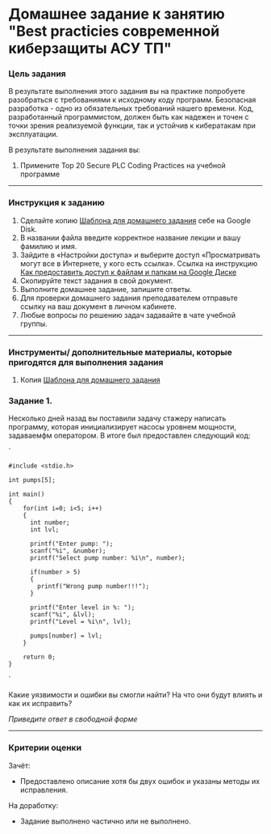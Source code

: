 # Домашнее задание к занятию "Best practicies современной киберзащиты АСУ ТП"

### Цель задания

В результате выполнения этого задания вы на практике попробуете разобраться с требованиями к исходному коду программ.
Безопасная разработка - одно из обязательных требований нашего времени. Код, разработанный программистом, должен быть как надежен и точен с точки зрения  реализуемой функции, так и устойчив к кибератакам при эксплуатации.

В результате выполнения задания вы:

1. Примените Top 20 Secure PLC Coding Practices на учебной программе

------

### Инструкция к заданию

1. Сделайте копию [Шаблона для домашнего задания](https://docs.google.com/document/d/1JpEXp6bRgmOtNbMosYwIjgBwqzbtQoAxsIaS1M1V9r0/edit) себе на Google Disk.
1. В названии файла введите корректное название лекции и вашу фамилию и имя.
1. Зайдите в «Настройки доступа» и выберите доступ «Просматривать могут все в Интернете, у кого есть ссылка». Ссылка на инструкцию [Как предоставить доступ к файлам и папкам на Google Диске](https://support.google.com/docs/answer/2494822?hl=ru&co=GENIE.Platform%3DDesktop)
1. Скопируйте текст задания в свой документ.
1. Выполните домашнее задание, запишите ответы.
1. Для проверки домашнего задания преподавателем отправьте ссылку на ваш документ в личном кабинете.
1. Любые вопросы по решению задач задавайте в чате учебной группы.

------

### Инструменты/ дополнительные материалы, которые пригодятся для выполнения задания

1. Копия [Шаблона для домашнего задания](https://docs.google.com/document/d/1JpEXp6bRgmOtNbMosYwIjgBwqzbtQoAxsIaS1M1V9r0/edit)

   

### Задание 1.

Несколько дней назад вы поставили задачу стажеру написать программу, которая инициализирует насосы уровнем мощности, задаваемфм оператором. В итоге был предоставлен следующий код:

`

    #include <stdio.h>
    
    int pumps[5];
    
    int main()
    {
        for(int i=0; i<5; i++)
        {
          int number;
          int lvl;
      
          printf("Enter pump: ");
          scanf("%i", &number);
          printf("Select pump number: %i\n", number);
          
          if(number > 5)
          {
            printf("Wrong pump number!!!");
          }
      
          printf("Enter level in %: ");
          scanf("%i", &lvl);
          printf("Level = %i\n", lvl);
          
          pumps[number] = lvl;
        }
      
        return 0;
    }

`

Какие уязвимости и ошибки вы смогли найти? На что они будут влиять и как их исправить? 



*Приведите ответ в свободной форме* 

------

### Критерии оценки

Зачёт:

- Предоставлено описание хотя бы двух ошибок и указаны методы их исправления.


На доработку:

- Задание выполнено частично или не выполнено.
